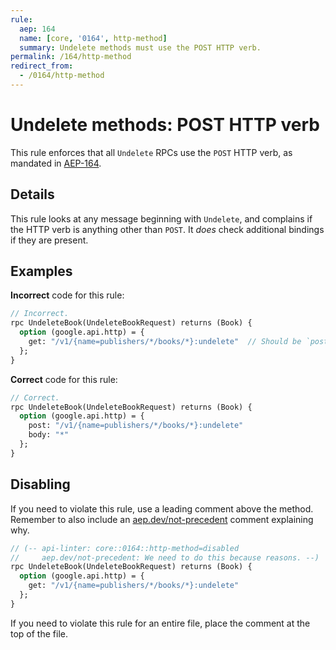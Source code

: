 ```yaml
---
rule:
  aep: 164
  name: [core, '0164', http-method]
  summary: Undelete methods must use the POST HTTP verb.
permalink: /164/http-method
redirect_from:
  - /0164/http-method
---
```


# Undelete methods: POST HTTP verb

This rule enforces that all `Undelete` RPCs use the `POST` HTTP verb, as
mandated in [AEP-164][].

## Details

This rule looks at any message beginning with `Undelete`, and complains
if the HTTP verb is anything other than `POST`. It _does_ check additional
bindings if they are present.

## Examples

**Incorrect** code for this rule:

```proto
// Incorrect.
rpc UndeleteBook(UndeleteBookRequest) returns (Book) {
  option (google.api.http) = {
    get: "/v1/{name=publishers/*/books/*}:undelete"  // Should be `post:`.
  };
}
```

**Correct** code for this rule:

```proto
// Correct.
rpc UndeleteBook(UndeleteBookRequest) returns (Book) {
  option (google.api.http) = {
    post: "/v1/{name=publishers/*/books/*}:undelete"
    body: "*"
  };
}
```

## Disabling

If you need to violate this rule, use a leading comment above the method.
Remember to also include an [aep.dev/not-precedent][] comment explaining why.

```proto
// (-- api-linter: core::0164::http-method=disabled
//     aep.dev/not-precedent: We need to do this because reasons. --)
rpc UndeleteBook(UndeleteBookRequest) returns (Book) {
  option (google.api.http) = {
    get: "/v1/{name=publishers/*/books/*}:undelete"
  };
}
```

If you need to violate this rule for an entire file, place the comment at the
top of the file.

[aep-164]: https://aep.dev/164
[aep.dev/not-precedent]: https://aep.dev/not-precedent
